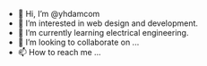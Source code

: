 - 👋 Hi, I’m @yhdamcom
- 👀 I’m interested in web design and development.
- 🌱 I’m currently learning electrical engineering.
- 💞️ I’m looking to collaborate on ...
- 📫 How to reach me ...

<!---
yhdamcom/yhdamcom is a ✨ special ✨ repository because its `README.md` (this file) appears on your GitHub profile.
You can click the Preview link to take a look at your changes.
--->

